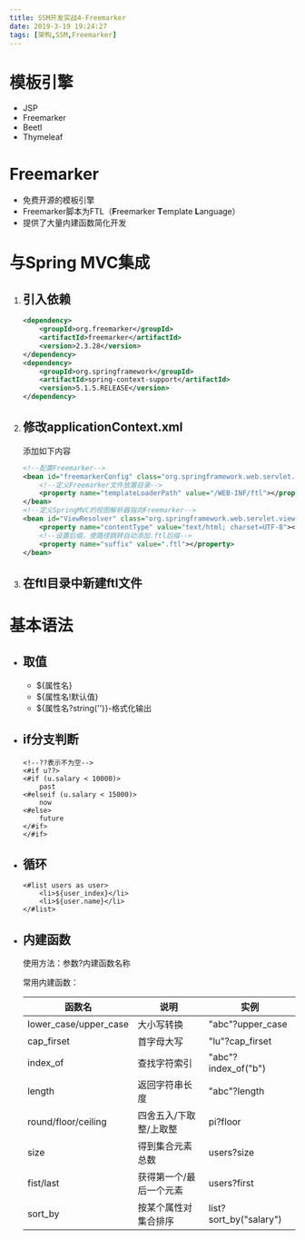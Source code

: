 ```yaml
---
title: SSM开发实战4-Freemarker
date: 2019-3-19 19:24:27
tags: [架构,SSM,Freemarker]
---
```



# 模板引擎

- JSP
- Freemarker
- Beetl
- Thymeleaf

# Freemarker

- 免费开源的模板引擎
- Freemarker脚本为FTL（**F**reemarker **T**emplate **L**anguage）
- 提供了大量内建函数简化开发

# 与Spring MVC集成

1. ## 引入依赖

   ```xml
   <dependency>
       <groupId>org.freemarker</groupId>
       <artifactId>freemarker</artifactId>
       <version>2.3.28</version>
   </dependency>
   <dependency>
       <groupId>org.springframework</groupId>
       <artifactId>spring-context-support</artifactId>
       <version>5.1.5.RELEASE</version>
   </dependency>
   ```

2. ## 修改applicationContext.xml

   添加如下内容

   ```xml
   <!--配置Freemarker-->
   <bean id="freemarkerConfig" class="org.springframework.web.servlet.view.freemarker.FreeMarkerConfigurer">
       <!--定义Freemarker文件放置目录-->
       <property name="templateLoaderPath" value="/WEB-INF/ftl"></property>
   </bean>
   <!--定义SpringMVC的视图解析器指向Freemarker-->
   <bean id="ViewResolver" class="org.springframework.web.servlet.view.freemarker.FreeMarkerViewResolver">
       <property name="contentType" value="text/html; charset=UTF-8"></property>
       <!--设置后缀，使路径跳转自动添加.ftl后缀-->
       <property name="suffix" value=".ftl"></property>
   </bean>
   ```

3. ## 在ftl目录中新建ftl文件

# 基本语法

- ## 取值

  - ${属性名}
  - ${属性名!默认值}
  - ${属性名?string('')}-格式化输出

- ## if分支判断

  ```ftl
  <!--??表示不为空-->
  <#if u??>
  <#if (u.salary < 10000)>
      past
  <#elseif (u.salary < 15000)>
      now
  <#else>
      future
  </#if>
  </#if>
  ```

- ## 循环

  ```ftl
  <#list users as user>
      <li>${user_index}</li>
      <li>${user.name}</li>
  </#list>
  ```

- ## 内建函数

  使用方法：参数?内建函数名称

  常用内建函数：

  | 函数名                | 说明                    | 实例                   |
  | --------------------- | ----------------------- | ---------------------- |
  | lower_case/upper_case | 大小写转换              | "abc"?upper_case       |
  | cap_firset            | 首字母大写              | "lu"?cap_firset        |
  | index_of              | 查找字符索引            | "abc"?index_of("b")    |
  | length                | 返回字符串长度          | "abc"?length           |
  | round/floor/ceiling   | 四舍五入/下取整/上取整  | pi?floor               |
  | size                  | 得到集合元素总数        | users?size             |
  | fist/last             | 获得第一个/最后一个元素 | users?first            |
  | sort_by               | 按某个属性对集合排序    | list?sort_by("salary") |

  

